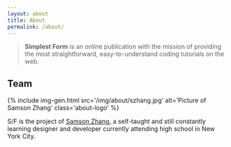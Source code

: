 ```yaml
---
layout: about
title: About
permalink: /about/
---
```


> **Simplest Form** is an online publication with the mission of providing the most straightforward, easy-to-understand coding tutorials on the web.

## Team

{% include img-gen.html src='/img/about/szhang.jpg' alt='Picture of Samson Zhang' class='about-logo' %}

S/F is the project of [Samson Zhang](http://wwsalmon.com/), a self-taught and still constantly learning designer and developer currently attending high school in New York City.
